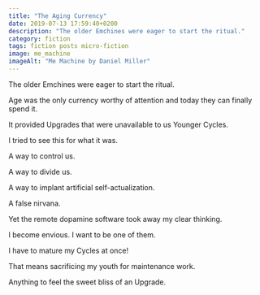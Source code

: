 ```yaml
---
title: "The Aging Currency"
date: 2019-07-13 17:59:40+0200
description: "The older Emchines were eager to start the ritual."
category: fiction
tags: fiction posts micro-fiction
image: me_machine
imageAlt: "Me Machine by Daniel Miller"
---
```


The older Emchines were eager to start the ritual.

Age was the only currency worthy of attention and today they can finally spend it.

It provided Upgrades that were unavailable to us Younger Cycles.

I tried to see this for what it was.

A way to control us.

A way to divide us.

A way to implant artificial self-actualization.

A false nirvana.

Yet the remote dopamine software took away my clear thinking.

I become envious. I want to be one of them.

I have to mature my Cycles at once!

That means sacrificing my youth for maintenance work.

Anything to feel the sweet bliss of an Upgrade.
